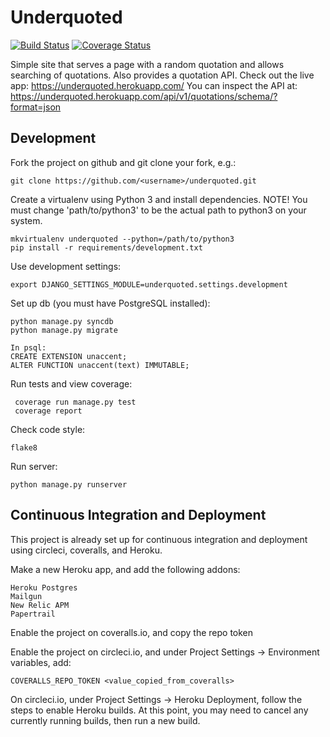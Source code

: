 Underquoted
===========

[![Build Status](https://circleci.com/gh/jessamynsmith/underquoted.svg?style=shield)](https://circleci.com/gh/jessamynsmith/underquoted)
[![Coverage Status](https://coveralls.io/repos/jessamynsmith/underquoted/badge.svg?branch=master)](https://coveralls.io/r/jessamynsmith/underquoted?branch=master)

Simple site that serves a page with a random quotation and allows searching of quotations.
Also provides a quotation API. Check out the live app:
https://underquoted.herokuapp.com/
You can inspect the API at:
https://underquoted.herokuapp.com/api/v1/quotations/schema/?format=json

Development
-----------

Fork the project on github and git clone your fork, e.g.:

    git clone https://github.com/<username>/underquoted.git

Create a virtualenv using Python 3 and install dependencies. NOTE! You must change 'path/to/python3'
to be the actual path to python3 on your system.

    mkvirtualenv underquoted --python=/path/to/python3
    pip install -r requirements/development.txt

Use development settings:

    export DJANGO_SETTINGS_MODULE=underquoted.settings.development

Set up db (you must have PostgreSQL installed):

    python manage.py syncdb
    python manage.py migrate
    
    In psql:
    CREATE EXTENSION unaccent;
    ALTER FUNCTION unaccent(text) IMMUTABLE;

Run tests and view coverage:

     coverage run manage.py test
     coverage report

Check code style:

    flake8

Run server:

    python manage.py runserver
    
    
Continuous Integration and Deployment
-------------------------------------

This project is already set up for continuous integration and deployment using circleci, coveralls,
and Heroku.

Make a new Heroku app, and add the following addons:

    Heroku Postgres
	Mailgun
	New Relic APM
	Papertrail

Enable the project on coveralls.io, and copy the repo token

Enable the project on circleci.io, and under Project Settings -> Environment variables, add:

    COVERALLS_REPO_TOKEN <value_copied_from_coveralls>
    
On circleci.io, under Project Settings -> Heroku Deployment, follow the steps to enable
Heroku builds. At this point, you may need to cancel any currently running builds, then run
a new build.



